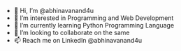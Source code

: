- 👋 Hi, I’m @abhinavanand4u
- 👀 I’m interested in Programming and Web Development
- 🌱 I’m currently learning Python Programming Language
- 💞️ I’m looking to collaborate on the same
- 📫 Reach me on LinkedIn @abhinavanand4u

<!---
abhinavanand4u/abhinavanand4u is a ✨ special ✨ repository because its `README.md` (this file) appears on your GitHub profile.
You can click the Preview link to take a look at your changes.
--->
